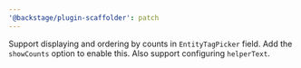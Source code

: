 ```yaml
---
'@backstage/plugin-scaffolder': patch
---
```


Support displaying and ordering by counts in `EntityTagPicker` field. Add the `showCounts` option to enable this. Also support configuring `helperText`.

